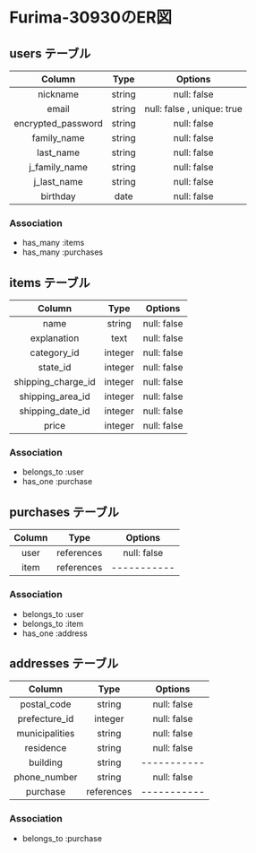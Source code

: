 # Furima-30930のER図

## users テーブル

| Column             | Type        | Options     |
|:------------------:|:-----------:|:-----------:|
| nickname           | string      | null: false |
| email              | string      | null: false , unique: true |
| encrypted_password | string      | null: false |
| family_name        | string      | null: false |
| last_name          | string      | null: false |
| j_family_name      | string      | null: false |
| j_last_name        | string      | null: false |
| birthday           | date        | null: false |

### Association

- has_many :items
- has_many :purchases

## items テーブル

| Column              | Type        | Options     |
|:-------------------:|:-----------:|:-----------:|
| name                | string      | null: false |
| explanation         | text        | null: false |
| category_id         | integer     | null: false |
| state_id            | integer     | null: false |
| shipping_charge_id  | integer     | null: false |
| shipping_area_id    | integer     | null: false |
| shipping_date_id    | integer     | null: false |
| price               | integer     | null: false |

### Association

- belongs_to :user
- has_one :purchase

## purchases テーブル

| Column         | Type       | Options     |
|:--------------:|:----------:|:-----------:|
| user           | references | null: false |
| item           | references | ----------- |

### Association

- belongs_to :user
- belongs_to :item
- has_one :address

## addresses テーブル

| Column         | Type       | Options     |
|:--------------:|:----------:|:-----------:|
| postal_code    | string     | null: false |
| prefecture_id  | integer    | null: false |
| municipalities | string     | null: false |
| residence      | string     | null: false |
| building       | string     | ----------- |
| phone_number   | string     | null: false |
| purchase       | references | ----------- |

### Association

- belongs_to :purchase